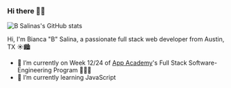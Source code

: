 ### Hi there 👋🏽

<!--
**B-Salinas/B-Salinas** is a ✨ _special_ ✨ repository because its `README.md` (this file) appears on your GitHub profile.
-->

![B Salinas's GitHub stats](https://github-readme-stats.vercel.app/api?username=B-Salinas&show_icons=true&theme=onedark)

Hi, I'm Bianca "B" Salina, a passionate full stack web developer from Austin, TX ☀️🏙

- 🔭 I’m currently on Week 12/24 of [App Academy](https://www.appacademy.io/)'s Full Stack Software-Engineering Program 🧑🏽‍🎓
- 🌱 I’m currently learning JavaScript

